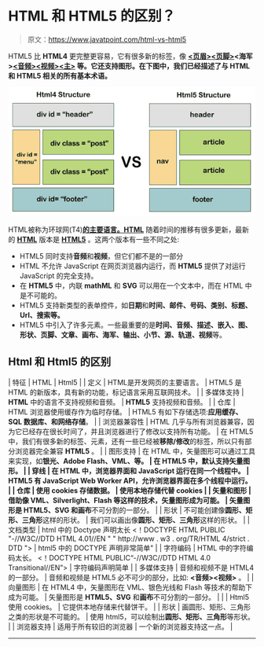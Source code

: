 # HTML 和 HTML5 的区别？

> 原文：<https://www.javatpoint.com/html-vs-html5>

HTML5 比 **HTML4** 更完整更容易，它有很多新的标签，像 **[<页眉>](https://www.javatpoint.com/html-header-tag)[<页脚>](https://www.javatpoint.com/html-footer-tag)<海军>[<音频>](https://www.javatpoint.com/html-audio)[<视频>](https://www.javatpoint.com/html-video)[<主>](https://www.javatpoint.com/html-main-tag) 等。它还支持图形。在下图中，我们已经描述了与 HTML 和 HTML5 相关的所有基本术语。**

![HTML vs HTML5](img/4048e2f27b985aae274b5482dce6e21d.png)

HTML被称为环球网(T4)**[的主要语言。HTML](https://www.javatpoint.com/what-is-world-wide-web)** 随着时间的推移有很多更新，最新的 [**HTML**](https://www.javatpoint.com/html-tutorial) 版本是 [**HTML5**](https://www.javatpoint.com/html5-tutorial) 。这两个版本有一些不同之处:

*   HTML5 同时支持**音频**和**视频**，但它们都不是的一部分
*   HTML 不允许 JavaScript 在网页浏览器内运行，而 **HTML5** 提供了对运行 JavaScript 的完全支持。
*   在 **HTML5** 中，内联 **mathML** 和 **SVG** 可以用在一个文本中，而在 HTML 中是不可能的。
*   HTML5 支持新类型的表单控件，如**日期**和**时间、邮件、号码、类别、标题、Url、搜索等。**
*   HTML5 中引入了许多元素。一些最重要的是**时间、音频、描述、嵌入、图、形状、页脚、文章、画布、海军、输出、小节、源、轨道、视频**等。

## Html 和 Html5 的区别

| 特征 | HTML | Html5 |
| 定义 | HTML是开发网页的主要语言。 | HTML5 是 HTML 的新版本，具有新的功能，标记语言采用互联网技术。 |
| 多媒体支持 | **HTML** 中的语言不支持视频和音频。 | **HTML5** 支持视频和音频。 |
| 仓库 | HTML 浏览器使用缓存作为临时存储。 | HTML5 有如下存储选项:**应用缓存、SQL 数据库、**和**网络存储**。 |
| 浏览器兼容性 | HTML 几乎与所有浏览器兼容，因为它已经存在很长时间了，并且浏览器进行了修改以支持所有功能。 | 在 HTML5 中，我们有很多新的标签、元素，还有一些已经被**移除/修改**的标签，所以只有部分浏览器完全兼容 **HTML5** 。 |
| 图形支持 | 在 HTML 中，矢量图形可以通过工具来实现，如**银光、Adobe Flash、VML、**等。 | 在 HTML5 中，默认支持矢量图形。 |
| 穿线 | 在 HTML 中，浏览器界面和 JavaScript 运行在同一个线程中。 | HTML5 有 JavaScript Web Worker API，允许浏览器界面在多个线程中运行。 |
| 仓库 | 使用 cookies 存储数据。 | 使用本地存储代替 cookies |
| 矢量和图形 | 借助像 **VML、Silverlight、Flash 等**这样的技术，矢量图形成为可能。 | 矢量图形是 **HTML5、SVG** 和**画布**不可分割的一部分。 |
| 形状 | 不可能创建像**圆形、矩形、三角形**这样的形状。 | 我们可以画出像**圆形、矩形、三角形**这样的形状。 |
| 文档类型 | html 中的 Doctype 声明太长
<！DOCTYPE HTML PUBLIC "-//W3C//DTD HTML 4.01//EN " " http://www . w3 . org/TR/HTML 4/strict . DTD "> | html5 中的 DOCTYPE 声明非常简单" |
| 字符编码 | HTML 中的字符编码太长。
<！DOCTYPE HTML PUBLIC“-//W3C//DTD HTML 4.0 Transitional//EN”> | 字符编码声明简单 |
| 多媒体支持 | 音频和视频不是 HTML4 的一部分。 | 音频和视频是 HTML5 必不可少的部分，比如: **<音频><视频>** 。 |
| 向量图形 | 在 HTML4 中，矢量图形在 VML、银色光线和 Flash 等技术的帮助下成为可能。 | 矢量图形是 **HTML5、SVG** 和**画布**不可分割的一部分。 |
|  | Html5 使用 cookies。 | 它提供本地存储来代替饼干。 |
| 形状 | 画圆形、矩形、三角形之类的形状是不可能的。 | 使用 html5，可以绘制出**圆形、矩形、三角形**等形状。 |
| 浏览器支持 | 适用于所有较旧的浏览器 | 一个新的浏览器支持这一点。 |

* * *